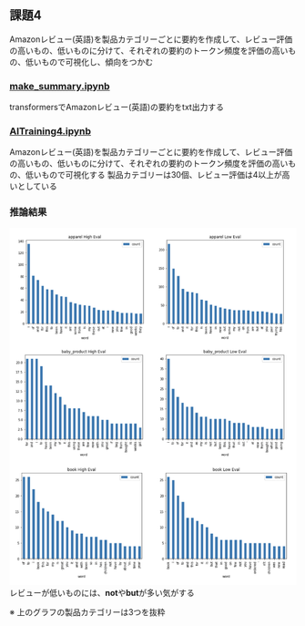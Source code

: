 ## 課題4
Amazonレビュー(英語)を製品カテゴリーごとに要約を作成して、レビュー評価の高いもの、低いものに分けて、それぞれの要約のトークン頻度を評価の高いもの、低いもので可視化し、傾向をつかむ

### [make_summary.ipynb](./make_summary.ipynb)
transformersでAmazonレビュー(英語)の要約をtxt出力する

### [AITraining4.ipynb](./AITraining4.ipynb)
Amazonレビュー(英語)を製品カテゴリーごとに要約を作成して、レビュー評価の高いもの、低いものに分けて、それぞれの要約のトークン頻度を評価の高いもの、低いもので可視化する
製品カテゴリーは30個、レビュー評価は4以上が高いとしている

### 推論結果
![freq_words](./freq_words.png)
レビューが低いものには、**not**や**but**が多い気がする

※ 上のグラフの製品カテゴリーは3つを抜粋